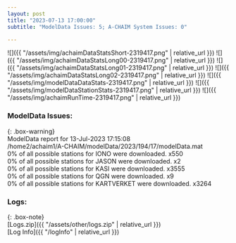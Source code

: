 ```yaml
---
layout: post
title: "2023-07-13 17:00:00"
subtitle: "ModelData Issues: 5; A-CHAIM System Issues: 0"

---
```


![]({{ "/assets/img/achaimDataStatsShort-2319417.png" | relative_url }})
![]({{ "/assets/img/achaimDataStatsLong00-2319417.png" | relative_url }})
![]({{ "/assets/img/achaimDataStatsLong01-2319417.png" | relative_url }})
![]({{ "/assets/img/achaimDataStatsLong02-2319417.png" | relative_url }})
![]({{ "/assets/img/modelDataDataStats-2319417.png" | relative_url }})
![]({{ "/assets/img/modelDataStationStats-2319417.png" | relative_url }})
![]({{ "/assets/img/achaimRunTime-2319417.png" | relative_url }})


### ModelData Issues:  
  
{: .box-warning}  
 ModelData report for 13-Jul-2023 17:15:08   
 /home2/achaim1/A-CHAIM/modelData/2023/194/17/modelData.mat   
 0% of all possible stations for IONO were downloaded. x550   
 0% of all possible stations for JASON were downloaded. x2   
 0% of all possible stations for KASI were downloaded. x3555   
 0% of all possible stations for QGN were downloaded. x9   
 0% of all possible stations for KARTVERKET were downloaded. x3264   
  


### Logs:  
  
{: .box-note}  
[Logs.zip]({{ "/assets/other/logs.zip" | relative_url }})  
[Log Info]({{ "/logInfo" | relative_url }})  
